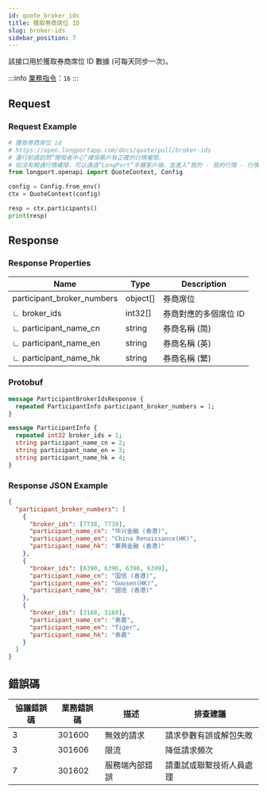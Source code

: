 ```yaml
---
id: quote_broker_ids
title: 獲取券商席位 ID
slug: broker-ids
sidebar_position: 7
---
```


該接口用於獲取券商席位 ID 數據 (可每天同步一次)。

:::info
[業務指令](../../socket/biz-command)：`16`
:::

## Request

### Request Example

```python
# 獲取券商席位 id
# https://open.longportapp.com/docs/quote/pull/broker-ids
# 運行前請訪問“開發者中心“確保賬戶有正確的行情權限。
# 如沒有開通行情權限，可以通過“LongPort”手機客戶端，並進入“我的 - 我的行情 - 行情商城”購買開通行情權限。
from longport.openapi import QuoteContext, Config

config = Config.from_env()
ctx = QuoteContext(config)

resp = ctx.participants()
print(resp)
```

## Response

### Response Properties

| Name                       | Type     | Description           |
|----------------------------|----------|-----------------------|
| participant_broker_numbers | object[] | 券商席位              |
| ∟ broker_ids               | int32[]  | 券商對應的多個席位 ID |
| ∟ participant_name_cn      | string   | 券商名稱 (简)         |
| ∟ participant_name_en      | string   | 券商名稱 (英)         |
| ∟ participant_name_hk      | string   | 券商名稱 (繁)         |

### Protobuf

```protobuf
message ParticipantBrokerIdsResponse {
  repeated ParticipantInfo participant_broker_numbers = 1;
}

message ParticipantInfo {
  repeated int32 broker_ids = 1;
  string participant_name_cn = 2;
  string participant_name_en = 3;
  string participant_name_hk = 4;
}
```

### Response JSON Example

```json
{
  "participant_broker_numbers": [
    {
      "broker_ids": [7738, 7739],
      "participant_name_cn": "华兴金融 (香港)",
      "participant_name_en": "China Renaissance(HK)",
      "participant_name_hk": "華興金融 (香港)"
    },
    {
      "broker_ids": [6390, 6396, 6398, 6399],
      "participant_name_cn": "国信 (香港)",
      "participant_name_en": "Guosen(HK)",
      "participant_name_hk": "國信 (香港)"
    },
    {
      "broker_ids": [3168, 3169],
      "participant_name_cn": "泰嘉",
      "participant_name_en": "Tiger",
      "participant_name_hk": "泰嘉"
    }
  ]
}
```

## 錯誤碼

| 協議錯誤碼 | 業務錯誤碼 | 描述           | 排查建議                 |
|------------|------------|--------------|----------------------|
| 3          | 301600     | 無效的請求     | 請求參數有誤或解包失敗   |
| 3          | 301606     | 限流           | 降低請求頻次             |
| 7          | 301602     | 服務端內部錯誤 | 請重試或聯繫技術人員處理 |
